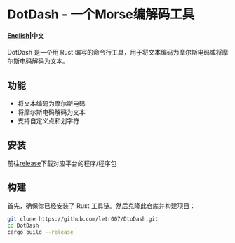 # DotDash - 一个Morse编解码工具

#### [English](README.md)|中文

DotDash 是一个用 Rust 编写的命令行工具，用于将文本编码为摩尔斯电码或将摩尔斯电码解码为文本。

## 功能

- 将文本编码为摩尔斯电码
- 将摩尔斯电码解码为文本
- 支持自定义点和划字符

## 安装

前往[release](https://github.com/letr007/DotDash/releases)下载对应平台的程序/程序包

## 构建

首先，确保你已经安装了 Rust 工具链。然后克隆此仓库并构建项目：

```sh
git clone https://github.com/letr007/DtoDash.git
cd DotDash
cargo build --release
```